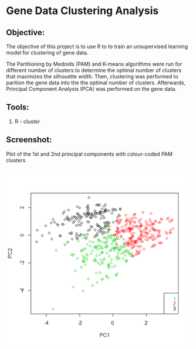 # Gene Data Clustering Analysis

## **Objective:**
The objective of this project is to use R to to train an unsupervised learning model for clustering of gene data. 

The Partitioning by Medoids (PAM) and K-means algorithms were run for different number of clusters to determine the optimal number of clusters that maximizes the silhouette width. Then, clustering was performed to parition the gene data into the the optimal number of clusters. Afterwards, Principal Component Analysis (PCA) was performed on the gene data. 

## **Tools:**
1.	R - cluster 

## **Screenshot:**

Plot of the 1st and 2nd principal components with colour-coded PAM clusters

![figure1.png](clusters.png)
